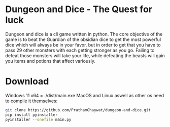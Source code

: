 # Dungeon and Dice - The Quest for luck

Dungeon and dice is a cli game written in python. The core objective of the game is to beat the Guardian of the obsidian dice to get the most powerful dice which will always be in your favor. but in order to get that you have to pass 29 other monsters with each getting stronger as you go. Failing to defeat those monsters will take your life, while defeating the beasts will gain you items and potions that affect variously.

# Download
Windows 11 x64 = ./dist/main.exe
MacOS and Linux aswell as other os need to compile it themselves:

```bash
git clone https://github.com/PrathamGhaywat/dungeon-and-dice.git
pip install pyinstaller
pyinstaller --onefile main.py
```

